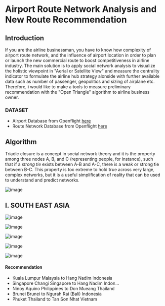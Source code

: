 # Airport Route Network Analysis and New Route Recommendation
## Introduction
If you are the airline businessman, you have to know how complexity of airport route network, and the influence of airport location in order to plan or launch the new commercial route to boost competitiveness in airline industry. The main solution is to apply social network analysis to visualize the holistic viewpoint in "Aerial or Satellite View" and measure the centrality indicator to formulate the airline hub strategy alonside with further available data such as number of passenger, geopolitics and sizing of airplane etc. Therefore, i would like to make a tools to measure preliminary recommendation with the "Open Triangle" algorithm to airline business owner. 
### DATASET
- Airport Database from Openflight [here](https://www.kaggle.com/datasets/divyanshrai/openflights-airports-database-2017)
- Route Network Database from Openflight [here](https://www.kaggle.com/datasets/divyanshrai/openflights-route-database-2014)
## Algorithm
Triadic closure is a concept in social network theory and it is the property among three nodes A, B, and C (representing people, for instance), such that if a *strong tie* exists between A-B and A-C, there is a weak or strong tie between B-C. This property is too extreme to hold true across very large, complex networks, but it is a useful simplification of reality that can be used to understand and predict networks.

![image](https://user-images.githubusercontent.com/104628789/170211824-cb81ebb9-32dc-4005-99c9-a0171dd11b41.png)

## I. SOUTH EAST ASIA

![image](https://user-images.githubusercontent.com/104628789/170212631-7ad64604-a603-4640-8be3-36f1cb80c6c8.png)


![image](https://user-images.githubusercontent.com/104628789/170212548-7c061667-a707-47e7-bbaa-8b7b22cd75ba.png)

![image](https://user-images.githubusercontent.com/104628789/170212695-9645b295-65f9-440d-8845-86c40b0e5b91.png)

![image](https://user-images.githubusercontent.com/104628789/170212819-5b4ba37e-559f-4729-afd3-fcdd57f497e4.png)

![image](https://user-images.githubusercontent.com/104628789/170212875-df2a0d76-8a7e-4a1f-be01-f5501228838d.png)

#### Recommendation

- Kuala Lumpur   Malaysia to Hang Nadim   Indonesia
- Singapore Changi  Singapore to Hang Nadim   Indon...
- Ninoy Aquino   Philippines to Don Mueang   Thailand
- Brunei   Brunei to Ngurah Rai (Bali)   Indonesia
- Phuket   Thailand to Tan Son Nhat   Vietnam


